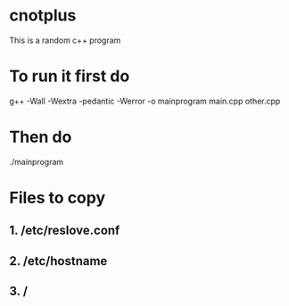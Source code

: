 # cnotplus
This is a random c++ program 

# To run it first do
g++ -Wall -Wextra -pedantic -Werror -o mainprogram  main.cpp other.cpp

# Then do 
./mainprogram

# Files to copy
## 1. /etc/reslove.conf
## 2. /etc/hostname
## 3. /